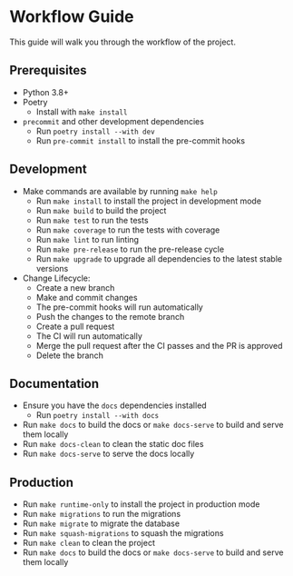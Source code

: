 # Workflow Guide

This guide will walk you through the workflow of the project.

## Prerequisites
- Python 3.8+
- Poetry
  - Install with `make install`
- `precommit` and other development dependencies
  - Run `poetry install --with dev`
  - Run `pre-commit install` to install the pre-commit hooks

## Development
- Make commands are available by running `make help`
  - Run `make install` to install the project in development mode
  - Run `make build` to build the project
  - Run `make test` to run the tests
  - Run `make coverage` to run the tests with coverage
  - Run `make lint` to run linting
  - Run `make pre-release` to run the pre-release cycle
  - Run `make upgrade` to upgrade all dependencies to the latest stable versions
- Change Lifecycle:
  - Create a new branch
  - Make and commit changes
  - The pre-commit hooks will run automatically
  - Push the changes to the remote branch
  - Create a pull request
  - The CI will run automatically
  - Merge the pull request after the CI passes and the PR is approved
  - Delete the branch

## Documentation
- Ensure you have the `docs` dependencies installed
  - Run `poetry install --with docs`
- Run `make docs` to build the docs or `make docs-serve` to build and serve them locally
- Run `make docs-clean` to clean the static doc files
- Run `make docs-serve` to serve the docs locally

## Production
- Run `make runtime-only` to install the project in production mode
- Run `make migrations` to run the migrations
- Run `make migrate` to migrate the database
- Run `make squash-migrations` to squash the migrations
- Run `make clean` to clean the project
- Run `make docs` to build the docs or `make docs-serve` to build and serve them locally
